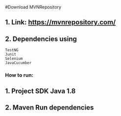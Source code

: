 #Download MVNRepository
## 1. Link: https://mvnrepository.com/
## 2. Dependencies using
    TestNG
    Junit
    Selenium
    JavaCucumber
### How to run:
## 1. Project SDK Java 1.8
## 2. Maven Run dependencies
